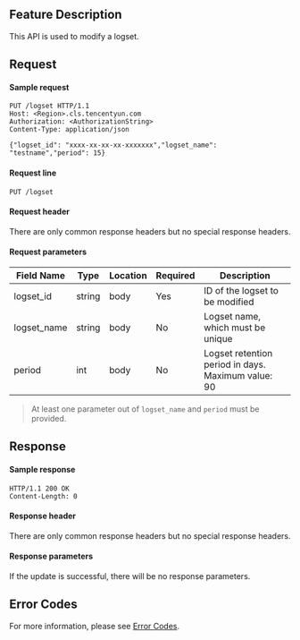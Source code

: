 ## Feature Description

This API is used to modify a logset.

## Request

#### Sample request

```shell
PUT /logset HTTP/1.1
Host: <Region>.cls.tencentyun.com
Authorization: <AuthorizationString>
Content-Type: application/json

{"logset_id": "xxxx-xx-xx-xx-xxxxxxx","logset_name": "testname","period": 15}
```

#### Request line

```shell
PUT /logset
```

#### Request header

There are only common response headers but no special response headers.

#### Request parameters

| Field Name | Type | Location | Required | Description |
|--------------|--------|------|---------|--------------------------------|
| logset_id    | string     | body | Yes   | ID of the logset to be modified                                    |
| logset_name  | string | body | No      | Logset name, which must be unique             |
| period       | int    | body | No      | Logset retention period in days. Maximum value: 90    |

>At least one parameter out of `logset_name` and `period` must be provided.

## Response

#### Sample response

```shell
HTTP/1.1 200 OK
Content-Length: 0
```

#### Response header

There are only common response headers but no special response headers.

#### Response parameters

If the update is successful, there will be no response parameters.

## Error Codes

For more information, please see [Error Codes](https://intl.cloud.tencent.com/document/product/614/12402).
